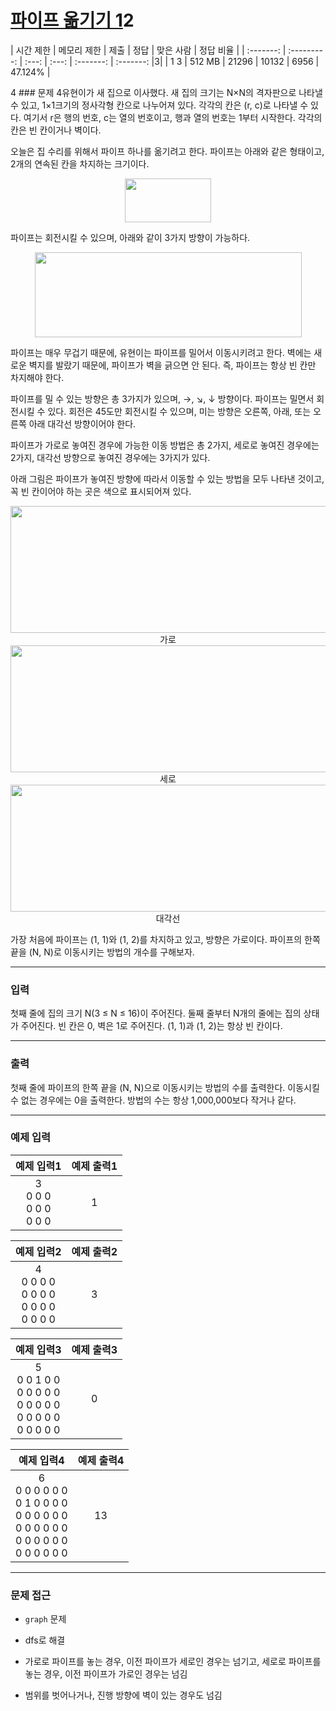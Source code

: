 # [파이프 옮기기 1](https://www.acmicpc.net/problem/17070)2
<div al2gn = center>

| 시간 제한 | 메모리 제한 | 제출  | 정답  | 맞은 사람 | 정답 비율 |
| :-------: | :---------: | :---: | :---: | :-------: | :-------: |3|
|   1 3    |   512 MB    | 21296 | 10132 |   6956    |  47.124%  |

</div>4
### 문제
4유현이가 새 집으로 이사했다. 새 집의 크기는 N×N의 격자판으로 나타낼 수 있고, 1×1크기의 정사각형 칸으로 나누어져 있다. 각각의 칸은 (r, c)로 나타낼 수 있다. 여기서 r은 행의 번호, c는 열의 번호이고, 행과 열의 번호는 1부터 시작한다. 각각의 칸은 빈 칸이거나 벽이다.

오늘은 집 수리를 위해서 파이프 하나를 옮기려고 한다. 파이프는 아래와 같은 형태이고, 2개의 연속된 칸을 차지하는 크기이다.

<div align=center>
  <img src="https://upload.acmicpc.net/3ceac594-87df-487d-9152-c532f7136e1e/-/preview/" width="138" height="70"/>
</div>

파이프는 회전시킬 수 있으며, 아래와 같이 3가지 방향이 가능하다.

<div align=center>
  <img src="https://upload.acmicpc.net/b29efafa-dbae-4522-809c-76d5c184a231/-/preview/" width="427" height="136"/>
</div>

파이프는 매우 무겁기 때문에, 유현이는 파이프를 밀어서 이동시키려고 한다. 벽에는 새로운 벽지를 발랐기 때문에, 파이프가 벽을 긁으면 안 된다. 즉, 파이프는 항상 빈 칸만 차지해야 한다.

파이프를 밀 수 있는 방향은 총 3가지가 있으며, →, ↘, ↓ 방향이다. 파이프는 밀면서 회전시킬 수 있다. 회전은 45도만 회전시킬 수 있으며, 미는 방향은 오른쪽, 아래, 또는 오른쪽 아래 대각선 방향이어야 한다.

파이프가 가로로 놓여진 경우에 가능한 이동 방법은 총 2가지, 세로로 놓여진 경우에는 2가지, 대각선 방향으로 놓여진 경우에는 3가지가 있다.

아래 그림은 파이프가 놓여진 방향에 따라서 이동할 수 있는 방법을 모두 나타낸 것이고, 꼭 빈 칸이어야 하는 곳은 색으로 표시되어져 있다.

<div align=center>
  <img src="https://upload.acmicpc.net/0f445b26-4e5b-4169-8a1a-89c9e115907e/-/preview/" width="578" height="203"/>
  가로
</div>

<div align=center>
  <img src="https://upload.acmicpc.net/0f445b26-4e5b-4169-8a1a-89c9e115907e/-/preview/" width="579" height="203"/>
  세로
</div>

<div align=center>
  <img src="https://upload.acmicpc.net/0f445b26-4e5b-4169-8a1a-89c9e115907e/-/preview/" width="886" height="203"/>
  대각선
</div>

가장 처음에 파이프는 (1, 1)와 (1, 2)를 차지하고 있고, 방향은 가로이다. 파이프의 한쪽 끝을 (N, N)로 이동시키는 방법의 개수를 구해보자.

---

### 입력

첫째 줄에 집의 크기 N(3 ≤ N ≤ 16)이 주어진다. 둘째 줄부터 N개의 줄에는 집의 상태가 주어진다. 빈 칸은 0, 벽은 1로 주어진다. (1, 1)과 (1, 2)는 항상 빈 칸이다.

---

### 출력

첫째 줄에 파이프의 한쪽 끝을 (N, N)으로 이동시키는 방법의 수를 출력한다. 이동시킬 수 없는 경우에는 0을 출력한다. 방법의 수는 항상 1,000,000보다 작거나 같다.

---

### 예제 입력

|           예제 입력1            | 예제 출력1 |
| :-----------------------------: | :--------: |
| 3<br/>0 0 0<br/>0 0 0<br/>0 0 0 |     1      |

|                    예제 입력2                     | 예제 출력2 |
| :-----------------------------------------------: | :--------: |
| 4<br/>0 0 0 0<br/>0 0 0 0<br/>0 0 0 0<br/>0 0 0 0 |     3      |

|                               예제 입력3                                | 예제 출력3 |
| :---------------------------------------------------------------------: | :--------: |
| 5<br/>0 0 1 0 0<br/>0 0 0 0 0<br/>0 0 0 0 0<br/>0 0 0 0 0<br/>0 0 0 0 0 |     0      |

|                                            예제 입력4                                             | 예제 출력4 |
| :-----------------------------------------------------------------------------------------------: | :--------: |
| 6<br/>0 0 0 0 0 0<br/>0 1 0 0 0 0<br/>0 0 0 0 0 0<br/>0 0 0 0 0 0<br/>0 0 0 0 0 0<br/>0 0 0 0 0 0 |     13     |

---

### 문제 접근

  - `graph` 문제

  - dfs로 해결

  - 가로로 파이프를 놓는 경우, 이전 파이프가 세로인 경우는 넘기고, 세로로 파이프를 놓는 경우, 이전 파이프가 가로인 경우는 넘김

  - 범위를 벗어나거나, 진행 방향에 벽이 있는 경우도 넘김